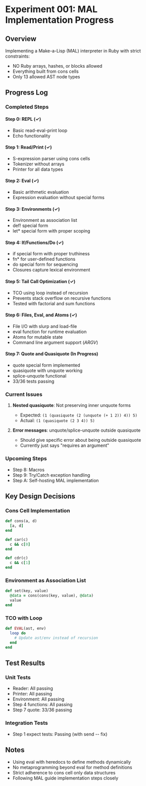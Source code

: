 # Experiment 001: MAL Implementation Progress

## Overview
Implementing a Make-a-Lisp (MAL) interpreter in Ruby with strict constraints:
- NO Ruby arrays, hashes, or blocks allowed
- Everything built from cons cells
- Only 13 allowed AST node types

## Progress Log

### Completed Steps

#### Step 0: REPL (✓)
- Basic read-eval-print loop
- Echo functionality

#### Step 1: Read/Print (✓)
- S-expression parser using cons cells
- Tokenizer without arrays
- Printer for all data types

#### Step 2: Eval (✓)
- Basic arithmetic evaluation
- Expression evaluation without special forms

#### Step 3: Environments (✓)
- Environment as association list
- def! special form
- let* special form with proper scoping

#### Step 4: If/Functions/Do (✓)
- if special form with proper truthiness
- fn* for user-defined functions
- do special form for sequencing
- Closures capture lexical environment

#### Step 5: Tail Call Optimization (✓)
- TCO using loop instead of recursion
- Prevents stack overflow on recursive functions
- Tested with factorial and sum functions

#### Step 6: Files, Eval, and Atoms (✓)
- File I/O with slurp and load-file
- eval function for runtime evaluation
- Atoms for mutable state
- Command line argument support (*ARGV*)

#### Step 7: Quote and Quasiquote (In Progress)
- quote special form implemented
- quasiquote with unquote working
- splice-unquote functional
- 33/36 tests passing

### Current Issues

1. **Nested quasiquote**: Not preserving inner unquote forms
   - Expected: `(1 (quasiquote (2 (unquote (+ 1 2)) 4)) 5)`
   - Actual: `(1 (quasiquote (2 3 4)) 5)`

2. **Error messages**: unquote/splice-unquote outside quasiquote
   - Should give specific error about being outside quasiquote
   - Currently just says "requires an argument"

### Upcoming Steps

- Step 8: Macros
- Step 9: Try/Catch exception handling  
- Step A: Self-hosting MAL implementation

## Key Design Decisions

### Cons Cell Implementation
```ruby
def cons(a, d)
  [a, d]
end

def car(c)
  c && c[0]
end

def cdr(c)
  c && c[1]
end
```

### Environment as Association List
```ruby
def set(key, value)
  @data = cons(cons(key, value), @data)
  value
end
```

### TCO with Loop
```ruby
def EVAL(ast, env)
  loop do
    # Update ast/env instead of recursion
  end
end
```

## Test Results

### Unit Tests
- Reader: All passing
- Printer: All passing
- Environment: All passing
- Step 4 functions: All passing
- Step 7 quote: 33/36 passing

### Integration Tests
- Step 1 expect tests: Passing (with send -- fix)

## Notes

- Using eval with heredocs to define methods dynamically
- No metaprogramming beyond eval for method definitions
- Strict adherence to cons cell only data structures
- Following MAL guide implementation steps closely